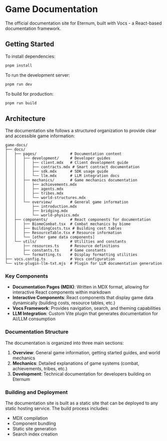 # Game Documentation

The official documentation site for Eternum, built with Vocs - a React-based documentation framework.

## Getting Started

To install dependencies:

```bash
pnpm install
```

To run the development server:

```bash
pnpm run dev
```

To build for production:

```bash
pnpm run build
```

## Architecture

The documentation site follows a structured organization to provide clear and accessible game information:

```
game-docs/
├── docs/
│   ├── pages/               # Documentation content
│   │   ├── development/     # Developer guides
│   │   │   ├── client.mdx   # Client development guide
│   │   │   ├── contracts.mdx # Smart contract documentation
│   │   │   ├── sdk.mdx      # SDK usage guide
│   │   │   └── llm.mdx      # LLM integration docs
│   │   ├── mechanics/       # Game mechanics documentation
│   │   │   ├── achievements.mdx
│   │   │   ├── agents.mdx
│   │   │   ├── tribes.mdx
│   │   │   └── world-structures.mdx
│   │   └── overview/        # General game information
│   │       ├── introduction.mdx
│   │       ├── bridging.mdx
│   │       └── world-physics.mdx
│   ├── components/          # React components for documentation
│   │   ├── BiomeCombat.tsx  # Combat mechanics by biome
│   │   ├── BuildingCosts.tsx # Building cost tables
│   │   ├── ResourceTable.tsx # Resource information
│   │   └── [other game data components]
│   └── utils/               # Utilities and constants
│       ├── resources.ts     # Resource definitions
│       ├── constants.ts     # Game constants
│       └── formatting.ts    # Display formatting utilities
├── vocs.config.ts           # Vocs configuration
└── vite-plugin-llm-txt.mjs  # Plugin for LLM documentation generation
```

### Key Components

- **Documentation Pages (MDX)**: Written in MDX format, allowing for interactive React components within markdown
- **Interactive Components**: React components that display game data dynamically (building costs, resource tables,
  etc.)
- **Vocs Framework**: Provides navigation, search, and theming capabilities
- **LLM Integration**: Custom Vite plugin that generates documentation for AI/LLM consumption

### Documentation Structure

The documentation is organized into three main sections:

1. **Overview**: General game information, getting started guides, and world mechanics
2. **Mechanics**: Detailed explanations of game systems (combat, achievements, tribes, etc.)
3. **Development**: Technical documentation for developers building on Eternum

### Building and Deployment

The documentation site is built as a static site that can be deployed to any static hosting service. The build process
includes:

- MDX compilation
- Component bundling
- Static site generation
- Search index creation

